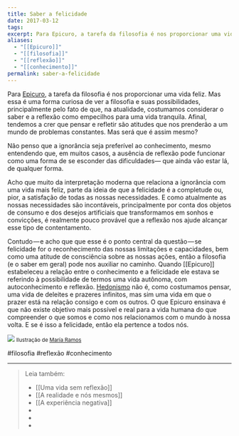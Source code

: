 ```yaml
---
title: Saber a felicidade
date: 2017-03-12
tags: 
excerpt: Para Epicuro, a tarefa da filosofia é nos proporcionar uma vida feliz. Mas essa é uma forma curiosa de ver a filosofia.
aliases:
  - "[[Epicuro]]"
  - "[[filosofia]]"
  - "[[reflexão]]"
  - "[[conhecimento]]"
permalink: saber-a-felicidade
---
```

Para [Epicuro](https://g.co/kgs/JrLlmR), a tarefa da filosofia é nos proporcionar uma vida feliz. Mas essa é uma forma curiosa de ver a filosofia e suas possibilidades, principalmente pelo fato de que, na atualidade, costumamos considerar o saber e a reflexão como empecilhos para uma vida tranquila. Afinal, tendemos a crer que pensar e refletir são atitudes que nos prenderão a um mundo de problemas constantes. Mas será que é assim mesmo?

Não penso que a ignorância seja preferível ao conhecimento, mesmo entendendo que, em muitos casos, a ausência de reflexão pode funcionar como uma forma de se esconder das dificuldades— que ainda vão estar lá, de qualquer forma.

Acho que muito da interpretação moderna que relaciona a ignorância com uma vida mais feliz, parte da ideia de que a felicidade é a completude ou, pior, a satisfação de todas as nossas necessidades. E como atualmente as nossas necessidades são incontáveis, principalmente por conta dos objetos de consumo e dos desejos artificiais que transformamos em sonhos e convicções, é realmente pouco provável que a reflexão nos ajude alcançar esse tipo de contentamento.

Contudo — e acho que que esse é o ponto central da questão — se felicidade for o reconhecimento das nossas limitações e capacidades, bem como uma atitude de consciência sobre as nossas ações, então a filosofia (e o saber em geral) pode nos auxiliar no caminho. Quando [[Epicuro]] estabeleceu a relação entre o conhecimento e a felicidade ele estava se referindo à possibilidade de termos uma vida autônoma, com autoconhecimento e reflexão. [Hedonismo](http://www.ppe.uem.br/publicacoes/seminario_ppe_2013/trabalhos/co_04/127.pdf) não é, como costumamos pensar, uma vida de deleites e prazeres infinitos, mas sim uma vida em que o prazer está na relação consigo e com os outros. O que Epicuro ensinava é que não existe objetivo mais possível e real para a vida humana do que compreender o que somos e como nos relacionamos com o mundo à nossa volta. E se é isso a felicidade, então ela pertence a todos nós.

![](https://cdn-images-1.medium.com/max/800/1*qglrI8QL85rgKJhF3JcGBA.jpeg)
<small>Ilustração de <a href="http://mariaramosbravo.tumblr.com/">María Ramos</a></small>

#filosofia #reflexão #conhecimento 

---



> Leia também:
> - [[Uma vida sem reflexão]]
> - [[A realidade e nós mesmos]]
> - [[A experiência negativa]]
> -
> -
> -